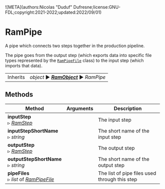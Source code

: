 ![META](authors:Nicolas "Duduf" Dufresne;license:GNU-FDL;copyright:2021-2022;updated:2022/09/01)

# RamPipe

A pipe which connects two steps together in the production pipeline.

The pipe goes from the output step (which exports data into specific file types represented by the [`RamPipeFile`](ram_pipefile.md) class) to the input step (which imports that data).

|     |     |
| --- | --- |
| Inherits | *object* ► ***[RamObject](ram_object.md)*** ► *RamPipe* |

## Methods

| Method | Arguments | Description |
| --- | --- | --- |
| **inputStep**<br />▹ [*RamStep*](ram_step.md) | | The input step |
| **inputStepShortName**<br />▹ *string* | | The short name of the input step |
| **outputStep**<br />▹ [*RamStep*](ram_step.md) | | The output step |
| **outputStepShortName**<br />▹ *string* | | The short name of the output step |
| **pipeFiles**<br />▹ *list* of [*RamPipeFile*](ram_pipefile.md) | | The list of pipe files used through this step |
